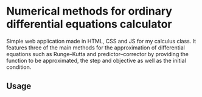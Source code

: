# Numerical methods for ordinary differential equations calculator

Simple web application made in HTML, CSS and JS for my calculus class. It features three of the main methods for the approximation of differential equations such as Runge–Kutta and predictor–corrector by providing the function to be approximated, the step and objective as well as the initial condition.

## Usage
